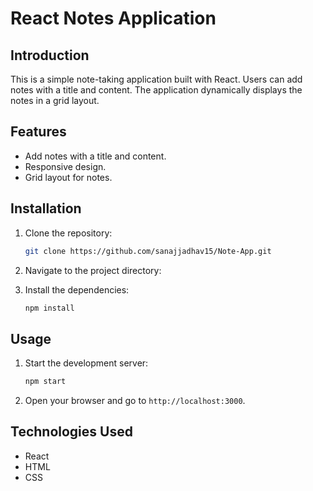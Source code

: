 # React Notes Application

## Introduction

This is a simple note-taking application built with React. Users can add notes with a title and content. The application dynamically displays the notes in a grid layout.

## Features

- Add notes with a title and content.
- Responsive design.
- Grid layout for notes.

## Installation

1. Clone the repository:
   ```bash
   git clone https://github.com/sanajjadhav15/Note-App.git

2. Navigate to the project directory: 

3. Install the dependencies:
    ```bash
    npm install

## Usage

1. Start the development server:
    ```bash
    npm start

2. Open your browser and go to `http://localhost:3000`.

## Technologies Used

- React
- HTML
- CSS